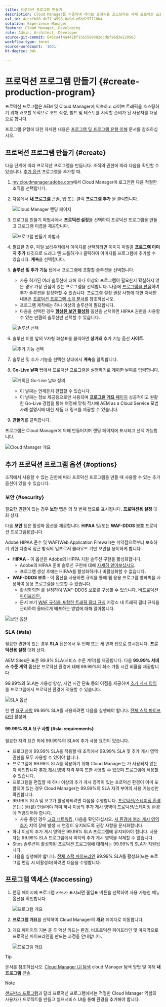 ```yaml
---
title: 프로덕션 프로그램 만들기
description: Cloud Manager를 사용하여 라이브 트래픽을 호스팅하는 자체 프로덕션 프로그램을 만드는 방법을 알아봅니다.
exl-id: 4ccefb80-de77-4998-8a9d-e68d29772bb4
solution: Experience Manager
feature: Cloud Manager, Developing
role: Admin, Architect, Developer
source-git-commit: 646ca4f4a441bf1565558002dcd6f96d3e228563
workflow-type: tm+mt
source-wordcount: '1031'
ht-degree: 34%

---
```



# 프로덕션 프로그램 만들기 {#create-production-program}

프로덕션 프로그램은 AEM 및 Cloud Manager에 익숙하고 라이브 트래픽을 호스팅하기 위해 배포할 목적으로 코드 작성, 빌드 및 테스트를 시작할 준비가 된 사용자를 대상으로 합니다.

프로그램 유형에 대한 자세한 내용은 [프로그램 및 프로그램 유형 이해](program-types.md) 문서를 참조하십시오.

## 프로덕션 프로그램 만들기 {#create}

다음 단계에 따라 프로덕션 프로그램을 만듭니다. 조직의 권한에 따라 다음을 확인할 수 있습니다. [추가 옵션](#options) 프로그램을 추가할 때.

1. [my.cloudmanager.adobe.com](https://my.cloudmanager.adobe.com/)에서 Cloud Manager에 로그인한 다음 적절한 조직을 선택합니다.

1. 다음에서 **[내 프로그램](/help/implementing/cloud-manager/navigation.md#my-programs)** 콘솔, 탭 또는 클릭 **프로그램 추가** 을 클릭합니다.

   ![Cloud Manager 랜딩 페이지](assets/log-in.png)

1. 프로그램 만들기 마법사에서 **프로덕션 설정**&#x200B;을 선택하여 프로덕션 프로그램을 만들고 프로그램 이름을 제공합니다.

   ![프로그램 만들기 마법사](assets/create-production-program.png)

1. 필요한 경우, 파일 브라우저에서 이미지를 선택하려면 이미지 파일을 **프로그램 이미지 추가** 타깃으로 드래그 앤 드롭하거나 클릭하여 이미지를 프로그램에 추가할 수 있습니다. **계속**&#x200B;을 선택합니다.

1. **솔루션 및 추가 기능** 탭에서 프로그램에 포함할 솔루션을 선택합니다.

   * 사용 허가된 여러 솔루션에 대해 하나 이상의 프로그램이 필요한지 확실하지 않은 경우 가장 관심이 있는 프로그램을 선택합니다. 나중에 [프로그램을 편집](/help/implementing/cloud-manager/getting-access-to-aem-in-cloud/editing-programs.md)하여 추가 솔루션을 활성화할 수 있습니다. 프로그램 설정 권장 사항에 대한 자세한 내용은 [프로덕션 프로그램 소개 문서](/help/implementing/cloud-manager/getting-access-to-aem-in-cloud/introduction-production-programs.md)를 참조하십시오.
   * 프로그램 제작에는 하나 이상의 솔루션이 필요합니다.
   * 다음을 선택한 경우 **[향상된 보안 활성화](#security)** 옵션을 선택하면 HIPAA 권한을 사용할 수 있는 만큼의 솔루션만 선택할 수 있습니다.

   ![솔루션 선택](assets/setup-prod-select.png)

1. 솔루션 이름 앞의 V자형 화살표를 클릭하면 **상거래** 추가 기능 옵션 **사이트**.

   ![추가 기능 선택](assets/setup-prod-commerce.png)

1. 솔루션 및 추가 기능을 선택한 상태에서 **계속**&#x200B;을 클릭합니다.

1. **Go-Live 날짜** 탭에서 프로덕션 프로그램을 실행하기로 계획한 날짜를 입력합니다.

   ![계획된 Go-Live 날짜 정의](assets/set-up-go-live.png)

   * 이 날짜는 언제든지 편집할 수 있습니다.
   * 이 날짜는 정보 제공용으로만 사용되며 [**프로그램 개요** 페이지](/help/implementing/cloud-manager/getting-access-to-aem-in-cloud/editing-programs.md#program-overview) 성공적이고 원활한 Go-Live 경험을 통해 여정에 맞춰 적시에 AEM as a Cloud Service 모범 사례 설명서에 대한 제품 내 링크를 제공할 수 있습니다.

1. **만들기**&#x200B;를 클릭합니다.

프로그램은 Cloud Manager에 의해 만들어지며 랜딩 페이지에 표시되고 선택 가능합니다.

![Cloud Manager 개요](assets/navigate-cm.png)

## 추가 프로덕션 프로그램 옵션 {#options}

조직에서 사용할 수 있는 권한에 따라 프로덕션 프로그램을 만들 때 사용할 수 있는 추가 옵션이 있을 수 있습니다.

### 보안 {#security}

필요한 권한이 있는 경우 **보안** 탭은 의 첫 번째 탭으로 표시됩니다. **프로덕션용 설정** 대화 상자.

다음 **보안** 탭은 활성화 옵션을 제공합니다. **HIPAA** 및/또는 **WAF-DDOS 보호** 프로덕션 프로그램용입니다.

Adobe HIPAA 준수 및 WAF(Web Application Firewall)는 취약점으로부터 보호하기 위한 다층적 접근 방식의 일부로서 클라우드 기반 보안을 용이하게 합니다.

* **HIPAA** - 이 옵션은 Adobe의 HIPPA 지원 솔루션 구현을 활성화합니다.
   * Adobe의 HIPAA 준비 솔루션 구현에 대해 [자세히 알아보십시오](https://www.adobe.com/go/hipaa-ready_kr).
   * 프로그램 생성 후에는 HIPAA를 활성화하거나 비활성화할 수 없습니다.
* **WAF-DDOS 보호** - 이 옵션을 사용하면 규칙을 통해 웹 응용 프로그램 방화벽을 사용하여 응용 프로그램을 보호할 수 있습니다.
   * 활성화되면 를 설정하여 WAF-DDOS 보호를 구성할 수 있습니다. [비프로덕션 파이프라인.](/help/implementing/cloud-manager/configuring-pipelines/configuring-non-production-pipelines.md)
   * 문서 보기 [WAF 규칙을 포함한 트래픽 필터 규칙](/help/security/traffic-filter-rules-including-waf.md) 저장소 내 트래픽 필터 규칙을 관리하여 올바르게 배포하는 방법에 대해 알아봅니다.

![보안 옵션](assets/create-production-program-security.png)

### SLA {#sla}

필요한 권한이 있는 경우 **SLA** 탭은에서 두 번째 또는 세 번째 탭으로 표시됩니다. **프로덕션용 설정** 대화 상자.

AEM Sites은 표준 99.9% SLA(서비스 수준 계약)를 제공합니다. 다음 **99.99% 서비스 수준 계약** 옵션은 프로덕션 환경에 대해 99.99%의 최소 가동 시간 비율을 제공합니다.

99.99%의 SLA는 가용성 향상, 지연 시간 단축 등의 이점을 제공하며 [추가 게시 영역](/help/implementing/cloud-manager/manage-environments.md#multiple-regions) 를 프로그램에서 프로덕션 환경에 적용할 수 있습니다.

![SLA 옵션](assets/create-production-program-sla.png)

한 번 [요구 사항](#sla-requirements) 99.99% SLA를 사용하려면 다음을 실행해야 합니다. [전체 스택 파이프라인](/help/implementing/cloud-manager/configuring-pipelines/configuring-production-pipelines.md) 활성화.

#### 99.99% SLA 요구 사항 {#sla-requirements}

필요한 자격 요건 외에 99.99%의 SLA에 추가 사용 요건이 있습니다.

* 프로그램에 99.99% SLA를 적용할 때 조직에서 99.99% SLA 및 추가 게시 영역 권한을 모두 사용할 수 있어야 합니다.
* 프로그램에 99.99% SLA를 적용하기 위해 Cloud Manager는 가 사용되지 않는지 확인합니다 [추가 게시 영역](/help/implementing/cloud-manager/manage-environments.md#multiple-regions) 자격 부여 또한 사용할 수 있으며 프로그램에 적용할 수 있습니다.
* 프로그램을 편집할 때 하나 이상의 추가 게시 영역이 있는 프로덕션 환경이 이미 포함되어 있는 경우 Cloud Manager는 99.99%의 SLA 자격 부여의 사용 가능성만 확인합니다.
* 99.99% SLA 및 보고가 활성화되려면 다음을 수행합니다. [프로덕션/스테이징 환경](/help/implementing/cloud-manager/manage-environments.md#adding-environments) 은(는) 을(를) 만들어야 하며 하나 이상의 추가 게시 영역이 프로덕션/스테이징 환경에 적용되어야 합니다.
   * 사용 중인 경우 [고급 네트워킹,](/help/security/configuring-advanced-networking.md) 다음을 확인하십시오. [새 환경에 여러 게시 영역 추가](/help/implementing/cloud-manager/manage-environments.md#adding-regions) 지역 장애 발생 시 연결이 유지되도록 권장 사항을 문서화합니다.
* 하나 이상의 추가 게시 영역은 99.99% SLA 프로그램에 유지되어야 합니다. 사용자는 99.99% SLA 프로그램에서 마지막 추가 게시 영역을 삭제할 수 없습니다.
* Sites 솔루션이 활성화된 프로덕션 프로그램에 대해서는 99.99%의 SLA가 지원됩니다.
* 다음을 실행해야 합니다. [전체 스택 파이프라인](/help/implementing/cloud-manager/configuring-pipelines/configuring-production-pipelines.md) 99.99% SLA를 활성화(또는 프로그램 편집 시 비활성화)하려면 다음을 수행합니다.

## 프로그램 액세스 {#accessing}

1. 랜딩 페이지에 프로그램 카드가 표시되면 줄임표 버튼을 선택하여 사용 가능한 메뉴 옵션을 확인합니다.

   ![프로그램 개요](assets/program-overview.png)

1. **프로그램 개요**&#x200B;를 선택하여 Cloud Manager의 **개요** 페이지로 이동합니다.

1. 개요 페이지의 기본 콜 투 액션 카드는 환경, 비프로덕션 파이프라인 및 마지막으로 프로덕션 파이프라인을 만드는 과정을 안내합니다.

   ![프로그램 개요](assets/set-up-prod5.png)

>[!TIP]
>
>문서를 참조하십시오. [Cloud Manager UI 탐색](/help/implementing/cloud-manager/navigation.md) cloud Manager 탐색 방법 및 이해 **내 프로그램** 콘솔.

>[!NOTE]
>
>[샌드박스 프로그램](introduction-sandbox-programs.md#auto-creation)과 달리 프로덕션 프로그램에서는 적절한 Cloud Manager 역할의 사용자가 프로젝트를 만들고 셀프서비스 UI를 통해 환경을 추가해야 합니다.
